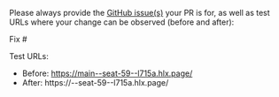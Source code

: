 Please always provide the [GitHub issue(s)](../issues) your PR is for, as well as test URLs where your change can be observed (before and after):

Fix #<gh-issue-id>

Test URLs:
- Before: https://main--seat-59--l715a.hlx.page/
- After: https://<branch>--seat-59--l715a.hlx.page/
